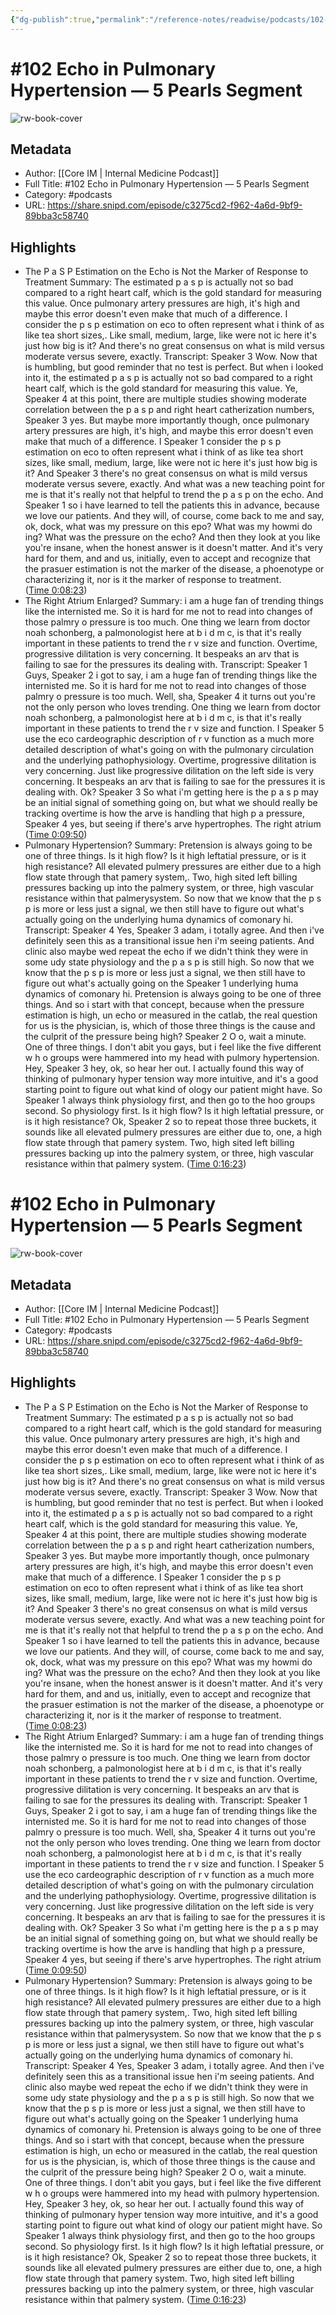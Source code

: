 ```yaml
---
{"dg-publish":true,"permalink":"/reference-notes/readwise/podcasts/102-echo-in-pulmonary-hypertension-5-pearls-segment/"}
---
```


# #102 Echo in Pulmonary Hypertension —  5 Pearls Segment

![rw-book-cover](https://images.weserv.nl/?url=https%3A%2F%2Fassets.blubrry.com%2Fcoverart%2Forig%2F496745.jpg&w=100&h=100)

## Metadata
- Author: [[Core IM \| Internal Medicine Podcast]]
- Full Title: #102 Echo in Pulmonary Hypertension —  5 Pearls Segment
- Category: #podcasts
- URL: https://share.snipd.com/episode/c3275cd2-f962-4a6d-9bf9-89bba3c58740

## Highlights
- The P a S P Estimation on the Echo is Not the Marker of Response to Treatment
  Summary:
  The estimated p a s p is actually not so bad compared to a right heart calf, which is the gold standard for measuring this value. Once pulmonary artery pressures are high, it's high and maybe this error doesn't even make that much of a difference. I consider the p s p estimation on eco to often represent what i think of as like tea short sizes,. Like small, medium, large, like were not ic here it's just how big is it? And there's no great consensus on what is mild versus moderate versus severe, exactly.
  Transcript:
  Speaker 3
  Wow. Now that is humbling, but good reminder that no test is perfect. But when i looked into it, the estimated p a s p is actually not so bad compared to a right heart calf, which is the gold standard for measuring this value. Ye,
  Speaker 4
  at this point, there are multiple studies showing moderate correlation between the p a s p and right heart catherization numbers,
  Speaker 3
  yes. But maybe more importantly though, once pulmonary artery pressures are high, it's high, and maybe this error doesn't even make that much of a difference. I
  Speaker 1
  consider the p s p estimation on eco to often represent what i think of as like tea short sizes, like small, medium, large, like were not ic here it's just how big is it? And
  Speaker 3
  there's no great consensus on what is mild versus moderate versus severe, exactly. And what was a new teaching point for me is that it's really not that helpful to trend the p a s p on the echo. And
  Speaker 1
  so i have learned to tell the patients this in advance, because we love our patients. And they will, of course, come back to me and say, ok, dock, what was my pressure on this epo? What was my howmi do ing? What was the pressure on the echo? And then they look at you like you're insane, when the honest answer is it doesn't matter. And it's very hard for them, and and us, initially, even to accept and recognize that the prasuer estimation is not the marker of the disease, a phoenotype or characterizing it, nor is it the marker of response to treatment. ([Time 0:08:23](https://share.snipd.com/snip/b71fae15-e189-4a3a-bc51-53affeee859a))
- The Right Atrium Enlarged?
  Summary:
  i am a huge fan of trending things like the internisted me. So it is hard for me not to read into changes of those palmry o pressure is too much. One thing we learn from doctor noah schonberg, a palmonologist here at b i d m c, is that it's really important in these patients to trend the r v size and function. Overtime, progressive dilitation is very concerning. It bespeaks an arv that is failing to sae for the pressures its dealing with.
  Transcript:
  Speaker 1
  Guys,
  Speaker 2
  i got to say, i am a huge fan of trending things like the internisted me. So it is hard for me not to read into changes of those palmry o pressure is too much. Well, sha,
  Speaker 4
  it turns out you're not the only person who loves trending. One thing we learn from doctor noah schonberg, a palmonologist here at b i d m c, is that it's really important in these patients to trend the r v size and function. I
  Speaker 5
  use the eco cardeographic description of r v function as a much more detailed description of what's going on with the pulmonary circulation and the underlying pathophysiology. Overtime, progressive dilitation is very concerning. Just like progressive dilitation on the left side is very concerning. It bespeaks an arv that is failing to sae for the pressures it is dealing with. Ok?
  Speaker 3
  So what i'm getting here is the p a s p may be an initial signal of something going on, but what we should really be tracking overtime is how the arve is handling that high p a pressure,
  Speaker 4
  yes, but seeing if there's arve hypertrophes. The right atrium ([Time 0:09:50](https://share.snipd.com/snip/b95d532e-6144-4b7f-9eae-6ef9b1fe7fa4))
- Pulmonary Hypertension?
  Summary:
  Pretension is always going to be one of three things. Is it high flow? Is it high leftatial pressure, or is it high resistance? All elevated pulmery pressures are either due to a high flow state through that pamery system,. Two, high sited left billing pressures backing up into the palmery system, or three, high vascular resistance within that palmerysystem. So now that we know that the p s p is more or less just a signal, we then still have to figure out what's actually going on the underlying huma dynamics of comonary hi.
  Transcript:
  Speaker 4
  Yes,
  Speaker 3
  adam, i totally agree. And then i've definitely seen this as a transitional issue hen i'm seeing patients. And clinic also maybe wed repeat the echo if we didn't think they were in some udy state physiology and the p a s p is still high. So now that we know that the p s p is more or less just a signal, we then still have to figure out what's actually going on the
  Speaker 1
  underlying huma dynamics of comonary hi. Pretension is always going to be one of three things. And so i start with that concept, because when the pressure estimation is high, un echo or measured in the catlab, the real question for us is the physician, is, which of those three things is the cause and the culprit of the pressure being high?
  Speaker 2
  O o, wait a minute. One of three things. I don't abit you gays, but i feel like the five different w h o groups were hammered into my head with pulmory hypertension. Hey,
  Speaker 3
  hey, ok, so hear her out. I actually found this way of thinking of pulmonary hyper tension way more intuitive, and it's a good starting point to figure out what kind of ology our patient might have. So
  Speaker 1
  always think physiology first, and then go to the hoo groups second. So physiology first. Is it high flow? Is it high leftatial pressure, or is it high resistance? Ok,
  Speaker 2
  so to repeat those three buckets, it sounds like all elevated pulmery pressures are either due to, one, a high flow state through that pamery system. Two, high sited left billing pressures backing up into the palmery system, or three, high vascular resistance within that palmery system. ([Time 0:16:23](https://share.snipd.com/snip/9dcca4ff-d609-4747-996c-31acd4839c43))
# #102 Echo in Pulmonary Hypertension —  5 Pearls Segment

![rw-book-cover](https://readwise-assets.s3.amazonaws.com/static/images/article0.00998d930354.png)

## Metadata
- Author: [[Core IM \| Internal Medicine Podcast]]
- Full Title: #102 Echo in Pulmonary Hypertension —  5 Pearls Segment
- Category: #podcasts
- URL: https://share.snipd.com/episode/c3275cd2-f962-4a6d-9bf9-89bba3c58740

## Highlights
- The P a S P Estimation on the Echo is Not the Marker of Response to Treatment
  Summary:
  The estimated p a s p is actually not so bad compared to a right heart calf, which is the gold standard for measuring this value. Once pulmonary artery pressures are high, it's high and maybe this error doesn't even make that much of a difference. I consider the p s p estimation on eco to often represent what i think of as like tea short sizes,. Like small, medium, large, like were not ic here it's just how big is it? And there's no great consensus on what is mild versus moderate versus severe, exactly.
  Transcript:
  Speaker 3
  Wow. Now that is humbling, but good reminder that no test is perfect. But when i looked into it, the estimated p a s p is actually not so bad compared to a right heart calf, which is the gold standard for measuring this value. Ye,
  Speaker 4
  at this point, there are multiple studies showing moderate correlation between the p a s p and right heart catherization numbers,
  Speaker 3
  yes. But maybe more importantly though, once pulmonary artery pressures are high, it's high, and maybe this error doesn't even make that much of a difference. I
  Speaker 1
  consider the p s p estimation on eco to often represent what i think of as like tea short sizes, like small, medium, large, like were not ic here it's just how big is it? And
  Speaker 3
  there's no great consensus on what is mild versus moderate versus severe, exactly. And what was a new teaching point for me is that it's really not that helpful to trend the p a s p on the echo. And
  Speaker 1
  so i have learned to tell the patients this in advance, because we love our patients. And they will, of course, come back to me and say, ok, dock, what was my pressure on this epo? What was my howmi do ing? What was the pressure on the echo? And then they look at you like you're insane, when the honest answer is it doesn't matter. And it's very hard for them, and and us, initially, even to accept and recognize that the prasuer estimation is not the marker of the disease, a phoenotype or characterizing it, nor is it the marker of response to treatment. ([Time 0:08:23](https://share.snipd.com/snip/b71fae15-e189-4a3a-bc51-53affeee859a))
- The Right Atrium Enlarged?
  Summary:
  i am a huge fan of trending things like the internisted me. So it is hard for me not to read into changes of those palmry o pressure is too much. One thing we learn from doctor noah schonberg, a palmonologist here at b i d m c, is that it's really important in these patients to trend the r v size and function. Overtime, progressive dilitation is very concerning. It bespeaks an arv that is failing to sae for the pressures its dealing with.
  Transcript:
  Speaker 1
  Guys,
  Speaker 2
  i got to say, i am a huge fan of trending things like the internisted me. So it is hard for me not to read into changes of those palmry o pressure is too much. Well, sha,
  Speaker 4
  it turns out you're not the only person who loves trending. One thing we learn from doctor noah schonberg, a palmonologist here at b i d m c, is that it's really important in these patients to trend the r v size and function. I
  Speaker 5
  use the eco cardeographic description of r v function as a much more detailed description of what's going on with the pulmonary circulation and the underlying pathophysiology. Overtime, progressive dilitation is very concerning. Just like progressive dilitation on the left side is very concerning. It bespeaks an arv that is failing to sae for the pressures it is dealing with. Ok?
  Speaker 3
  So what i'm getting here is the p a s p may be an initial signal of something going on, but what we should really be tracking overtime is how the arve is handling that high p a pressure,
  Speaker 4
  yes, but seeing if there's arve hypertrophes. The right atrium ([Time 0:09:50](https://share.snipd.com/snip/b95d532e-6144-4b7f-9eae-6ef9b1fe7fa4))
- Pulmonary Hypertension?
  Summary:
  Pretension is always going to be one of three things. Is it high flow? Is it high leftatial pressure, or is it high resistance? All elevated pulmery pressures are either due to a high flow state through that pamery system,. Two, high sited left billing pressures backing up into the palmery system, or three, high vascular resistance within that palmerysystem. So now that we know that the p s p is more or less just a signal, we then still have to figure out what's actually going on the underlying huma dynamics of comonary hi.
  Transcript:
  Speaker 4
  Yes,
  Speaker 3
  adam, i totally agree. And then i've definitely seen this as a transitional issue hen i'm seeing patients. And clinic also maybe wed repeat the echo if we didn't think they were in some udy state physiology and the p a s p is still high. So now that we know that the p s p is more or less just a signal, we then still have to figure out what's actually going on the
  Speaker 1
  underlying huma dynamics of comonary hi. Pretension is always going to be one of three things. And so i start with that concept, because when the pressure estimation is high, un echo or measured in the catlab, the real question for us is the physician, is, which of those three things is the cause and the culprit of the pressure being high?
  Speaker 2
  O o, wait a minute. One of three things. I don't abit you gays, but i feel like the five different w h o groups were hammered into my head with pulmory hypertension. Hey,
  Speaker 3
  hey, ok, so hear her out. I actually found this way of thinking of pulmonary hyper tension way more intuitive, and it's a good starting point to figure out what kind of ology our patient might have. So
  Speaker 1
  always think physiology first, and then go to the hoo groups second. So physiology first. Is it high flow? Is it high leftatial pressure, or is it high resistance? Ok,
  Speaker 2
  so to repeat those three buckets, it sounds like all elevated pulmery pressures are either due to, one, a high flow state through that pamery system. Two, high sited left billing pressures backing up into the palmery system, or three, high vascular resistance within that palmery system. ([Time 0:16:23](https://share.snipd.com/snip/9dcca4ff-d609-4747-996c-31acd4839c43))
